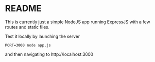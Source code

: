 README
======

This is currently just a simple NodeJS app running
ExpressJS with a few routes and static files. 

Test it locally by launching the server

```shell
PORT=3000 node app.js
```

and then navigating to http://localhost:3000


